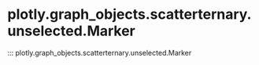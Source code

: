 # plotly.graph_objects.scatterternary.unselected.Marker

::: plotly.graph_objects.scatterternary.unselected.Marker
